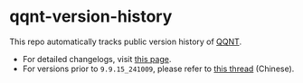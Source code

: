 # qqnt-version-history

This repo automatically tracks public version history of [QQNT](https://im.qq.com/pcqq/index.shtml).

- For detailed changelogs, visit [this page](https://im.qq.com/pcqq/support.html).
- For versions prior to `9.9.15_241009`, please refer to [this thread](https://bbs.pcbeta.com/forum.php?mod=viewthread&tid=1969561) (Chinese).
